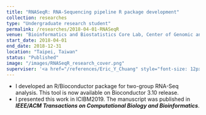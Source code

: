 ```yaml
---
title: "RNASeqR: RNA-Sequencing pipeline R package development"
collection: researches
type: "Undergraduate research student"
permalink: /researches/2018-04-01-RNASeqR
venue: "Bioinformatics and Biostatistics Core Lab, Center of Genomic and Precision Medicine, National Taiwan University"
start_date: 2018-04-01
end_date: 2018-12-31
location: "Taipei, Taiwan"
status: "Published"
image: "/images/RNASeqR_research_cover.png"
superviser: '<a href="/references/Eric_Y_Chuang" style="font-size: 12px; text-decoration:none; color:#4A4F53; border-style: solid; border-color:#e3dbbf; border-radius: 10px; background-color: #e3dbbf;" target="_blank">&nbsp; Eric Y. Chuang &nbsp;</a> &nbsp; <a href="/references/Tzu-Pin_Lu" style="font-size: 12px; text-decoration:none; color:#4A4F53; border-style: solid; border-color:#bfe3c3; border-radius: 10px; background-color: #bfe3c3;" target="_blank">&nbsp; Tzu-pin Lu &nbsp;</a>'
---
```


* I developed an R/Bioconductor package for two-group RNA-Seq analysis. This tool is now available on Bioconductor 3.10 release.
* I presented this work in ICIBM2019. The manuscript was published in ***IEEE/ACM Transactions on Computational Biology and Bioinformatics***.
